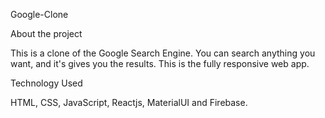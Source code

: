 Google-Clone

About the project

This is a clone of the Google Search Engine. You can search anything you want, and it's gives you the results. This is the fully responsive web app.

Technology Used

HTML, CSS, JavaScript, Reactjs, MaterialUI and Firebase.

